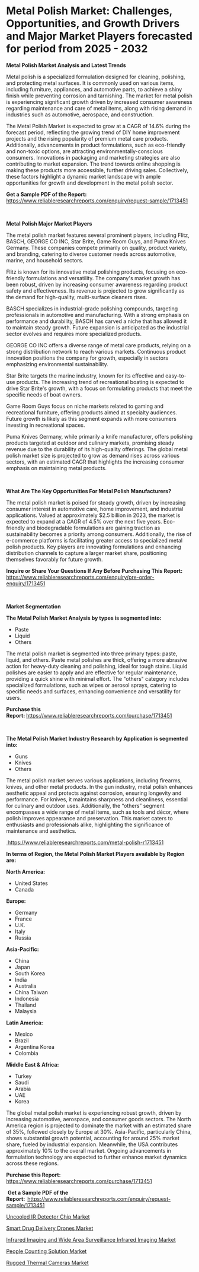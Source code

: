 <p><h1>Metal Polish Market: Challenges, Opportunities, and Growth Drivers and Major Market Players forecasted for period from 2025 - 2032</h1></p><p><strong>Metal Polish Market Analysis and Latest Trends</strong></p>
<p><p>Metal polish is a specialized formulation designed for cleaning, polishing, and protecting metal surfaces. It is commonly used on various items, including furniture, appliances, and automotive parts, to achieve a shiny finish while preventing corrosion and tarnishing. The market for metal polish is experiencing significant growth driven by increased consumer awareness regarding maintenance and care of metal items, along with rising demand in industries such as automotive, aerospace, and construction.</p><p>The Metal Polish Market is expected to grow at a CAGR of 14.6% during the forecast period, reflecting the growing trend of DIY home improvement projects and the rising popularity of premium metal care products. Additionally, advancements in product formulations, such as eco-friendly and non-toxic options, are attracting environmentally-conscious consumers. Innovations in packaging and marketing strategies are also contributing to market expansion. The trend towards online shopping is making these products more accessible, further driving sales. Collectively, these factors highlight a dynamic market landscape with ample opportunities for growth and development in the metal polish sector.</p></p>
<p><strong>Get a Sample PDF of the Report:&nbsp;</strong> <a href="https://www.reliableresearchreports.com/enquiry/request-sample/1713451?utm_campaign=113&utm_medium=2&utm_source=Github&utm_content=ia&utm_term=11012025&utm_id=metal-polish">https://www.reliableresearchreports.com/enquiry/request-sample/1713451</a></p>
<p>&nbsp;</p>
<p><strong>Metal Polish Major Market Players</strong></p>
<p><p>The metal polish market features several prominent players, including Flitz, BASCH, GEORGE CO INC, Star Brite, Game Room Guys, and Puma Knives Germany. These companies compete primarily on quality, product variety, and branding, catering to diverse customer needs across automotive, marine, and household sectors.</p><p>Flitz is known for its innovative metal polishing products, focusing on eco-friendly formulations and versatility. The company's market growth has been robust, driven by increasing consumer awareness regarding product safety and effectiveness. Its revenue is projected to grow significantly as the demand for high-quality, multi-surface cleaners rises.</p><p>BASCH specializes in industrial-grade polishing compounds, targeting professionals in automotive and manufacturing. With a strong emphasis on performance and durability, BASCH has carved a niche that has allowed it to maintain steady growth. Future expansion is anticipated as the industrial sector evolves and requires more specialized products.</p><p>GEORGE CO INC offers a diverse range of metal care products, relying on a strong distribution network to reach various markets. Continuous product innovation positions the company for growth, especially in sectors emphasizing environmental sustainability. </p><p>Star Brite targets the marine industry, known for its effective and easy-to-use products. The increasing trend of recreational boating is expected to drive Star Brite's growth, with a focus on formulating products that meet the specific needs of boat owners.</p><p>Game Room Guys focus on niche markets related to gaming and recreational furniture, offering products aimed at specialty audiences. Future growth is likely as this segment expands with more consumers investing in recreational spaces.</p><p>Puma Knives Germany, while primarily a knife manufacturer, offers polishing products targeted at outdoor and culinary markets, promising steady revenue due to the durability of its high-quality offerings. The global metal polish market size is projected to grow as demand rises across various sectors, with an estimated CAGR that highlights the increasing consumer emphasis on maintaining metal products.</p></p>
<p>&nbsp;</p>
<p><strong>What Are The Key Opportunities For Metal Polish Manufacturers?</strong></p>
<p><p>The metal polish market is poised for steady growth, driven by increasing consumer interest in automotive care, home improvement, and industrial applications. Valued at approximately $2.5 billion in 2023, the market is expected to expand at a CAGR of 4.5% over the next five years. Eco-friendly and biodegradable formulations are gaining traction as sustainability becomes a priority among consumers. Additionally, the rise of e-commerce platforms is facilitating greater access to specialized metal polish products. Key players are innovating formulations and enhancing distribution channels to capture a larger market share, positioning themselves favorably for future growth.</p></p>
<p><strong>Inquire or Share Your Questions If Any Before Purchasing This Report:</strong> <a href="https://www.reliableresearchreports.com/enquiry/pre-order-enquiry/1713451?utm_campaign=113&utm_medium=2&utm_source=Github&utm_content=ia&utm_term=11012025&utm_id=metal-polish">https://www.reliableresearchreports.com/enquiry/pre-order-enquiry/1713451</a></p>
<p>&nbsp;</p>
<p><strong>Market Segmentation</strong></p>
<p><strong>The Metal Polish Market Analysis by types is segmented into:</strong></p>
<p><ul><li>Paste</li><li>Liquid</li><li>Others</li></ul></p>
<p><p>The metal polish market is segmented into three primary types: paste, liquid, and others. Paste metal polishes are thick, offering a more abrasive action for heavy-duty cleaning and polishing, ideal for tough stains. Liquid polishes are easier to apply and are effective for regular maintenance, providing a quick shine with minimal effort. The "others" category includes specialized formulations, such as wipes or aerosol sprays, catering to specific needs and surfaces, enhancing convenience and versatility for users.</p></p>
<p><strong>Purchase this Report:&nbsp;</strong><a href="https://www.reliableresearchreports.com/purchase/1713451?utm_campaign=113&utm_medium=2&utm_source=Github&utm_content=ia&utm_term=11012025&utm_id=metal-polish">https://www.reliableresearchreports.com/purchase/1713451</a></p>
<p>&nbsp;</p>
<p><strong>The Metal Polish Market Industry Research by Application is segmented into:</strong></p>
<p><ul><li>Guns</li><li>Knives</li><li>Others</li></ul></p>
<p><p>The metal polish market serves various applications, including firearms, knives, and other metal products. In the gun industry, metal polish enhances aesthetic appeal and protects against corrosion, ensuring longevity and performance. For knives, it maintains sharpness and cleanliness, essential for culinary and outdoor uses. Additionally, the “others” segment encompasses a wide range of metal items, such as tools and décor, where polish improves appearance and preservation. This market caters to enthusiasts and professionals alike, highlighting the significance of maintenance and aesthetics.</p></p>
<p><a href="https://www.reliableresearchreports.com/metal-polish-r1713451?utm_campaign=113&utm_medium=2&utm_source=Github&utm_content=ia&utm_term=11012025&utm_id=metal-polish">&nbsp;https://www.reliableresearchreports.com/metal-polish-r1713451</a></p>
<p><strong>In terms of Region, the Metal Polish Market Players available by Region are:</strong></p>
<p>
    <p> <strong> North America: </strong>
        <ul>
            <li>United States</li>
            <li>Canada</li>
        </ul>
        </p> 
    <p> <strong> Europe: </strong>
        <ul>
            <li>Germany</li>
            <li>France</li>
            <li>U.K.</li>
            <li>Italy</li>
            <li>Russia</li>
        </ul>
        </p> 
    <p> <strong> Asia-Pacific: </strong>
        <ul>
            <li>China</li>
            <li>Japan</li>
            <li>South Korea</li>
            <li>India</li>
            <li>Australia</li>
            <li>China Taiwan</li>
            <li>Indonesia</li>
            <li>Thailand</li>
            <li>Malaysia</li>
        </ul>
        </p> 
    <p> <strong> Latin America: </strong>
        <ul>
            <li>Mexico</li>
            <li>Brazil</li>
            <li>Argentina Korea</li>
            <li>Colombia</li>
        </ul>
        </p> 
    <p> <strong> Middle East & Africa: </strong>
        <ul>
            <li>Turkey</li>
            <li>Saudi</li>
            <li>Arabia</li>
            <li>UAE</li>
            <li>Korea</li>
        </ul>
    </p>
    </p>
<p><p>The global metal polish market is experiencing robust growth, driven by increasing automotive, aerospace, and consumer goods sectors. The North America region is projected to dominate the market with an estimated share of 35%, followed closely by Europe at 30%. Asia-Pacific, particularly China, shows substantial growth potential, accounting for around 25% market share, fueled by industrial expansion. Meanwhile, the USA contributes approximately 10% to the overall market. Ongoing advancements in formulation technology are expected to further enhance market dynamics across these regions.</p></p>
<p><strong>Purchase this Report: </strong><a href="https://www.reliableresearchreports.com/purchase/1713451?utm_campaign=113&utm_medium=2&utm_source=Github&utm_content=ia&utm_term=11012025&utm_id=metal-polish">https://www.reliableresearchreports.com/purchase/1713451</a></p>
<p>&nbsp;<strong>Get a Sample PDF of the Report:&nbsp;&nbsp;</strong><a href="https://www.reliableresearchreports.com/enquiry/request-sample/1713451?utm_campaign=113&utm_medium=2&utm_source=Github&utm_content=ia&utm_term=11012025&utm_id=metal-polish">https://www.reliableresearchreports.com/enquiry/request-sample/1713451</a></p>
<p><strong></strong></p>
<p><p><a href="https://github.com/rileymgdorcas/Market-Research-Report-List-1/blob/main/uncooled-ir-detector-chip-market.md?utm_campaign=113&utm_medium=2&utm_source=Github&utm_content=ia&utm_term=11012025&utm_id=metal-polish">Uncooled IR Detector Chip Market</a></p><p><a href="https://github.com/locarol73/Market-Research-Report-List-1/blob/main/smart-drug-delivery-drones-market.md?utm_campaign=113&utm_medium=2&utm_source=Github&utm_content=ia&utm_term=11012025&utm_id=metal-polish">Smart Drug Delivery Drones Market</a></p><p><a href="https://github.com/LilianFaulkner65/Market-Research-Report-List-1/blob/main/infrared-imaging-and-wide-area-surveillance-infrared-imaging-market.md?utm_campaign=113&utm_medium=2&utm_source=Github&utm_content=ia&utm_term=11012025&utm_id=metal-polish">Infrared Imaging and Wide Area Surveillance Infrared Imaging Market</a></p><p><a href="https://github.com/SamiaChowdhury801/Market-Research-Report-List-1/blob/main/people-counting-solution-market.md?utm_campaign=113&utm_medium=2&utm_source=Github&utm_content=ia&utm_term=11012025&utm_id=metal-polish">People Counting Solution Market</a></p><p><a href="https://github.com/lehumiston1971679/Market-Research-Report-List-1/blob/main/rugged-thermal-cameras-market.md?utm_campaign=113&utm_medium=2&utm_source=Github&utm_content=ia&utm_term=11012025&utm_id=metal-polish">Rugged Thermal Cameras Market</a></p></p>